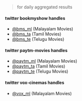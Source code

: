 > for daily aggregated results

#### twitter bookmyshow handles

- [@bms_ml](https://twitter.com/bms_ml) (Malayalam Movies)
- [@bms_ta](https://twitter.com/bms_ta) (Tamil Movies)
- [@bms_te](https://twitter.com/bms_te) (Telugu Movies)

#### twitter paytm-movies handles

- [@paytm_ml](https://twitter.com/paytm_ml) (Malayalam Movies)
- [@paytm_ta](https://twitter.com/paytm_ta) (Tamil Movies)
- [@paytm_te](https://twitter.com/paytm_te) (Telugu Movies)

#### twitter vox-cinemas handles

- [@vox_ml](https://twitter.com/vox_ml) (Malayalam Movies)
